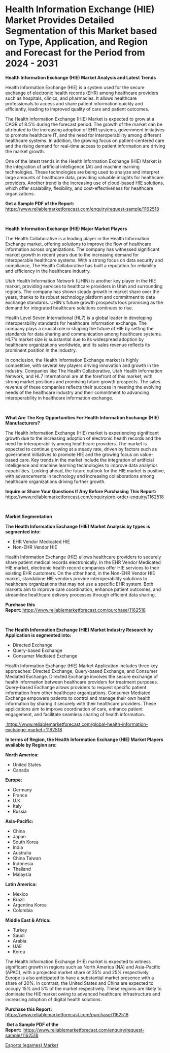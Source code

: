 <p><h1>Health Information Exchange (HIE) Market Provides Detailed Segmentation of this Market based on Type, Application, and Region and Forecast for the Period from 2024 - 2031</h1></p><p><strong>Health Information Exchange (HIE) Market Analysis and Latest Trends</strong></p>
<p><p>Health Information Exchange (HIE) is a system used for the secure exchange of electronic health records (EHR) among healthcare providers such as hospitals, clinics, and pharmacies. It allows healthcare professionals to access and share patient information quickly and efficiently, leading to improved quality of care and patient outcomes.</p><p>The Health Information Exchange (HIE) Market is expected to grow at a CAGR of 8.5% during the forecast period. The growth of the market can be attributed to the increasing adoption of EHR systems, government initiatives to promote healthcare IT, and the need for interoperability among different healthcare systems. In addition, the growing focus on patient-centered care and the rising demand for real-time access to patient information are driving the market growth.</p><p>One of the latest trends in the Health Information Exchange (HIE) Market is the integration of artificial intelligence (AI) and machine learning technologies. These technologies are being used to analyze and interpret large amounts of healthcare data, providing valuable insights for healthcare providers. Another trend is the increasing use of cloud-based HIE solutions, which offer scalability, flexibility, and cost-effectiveness for healthcare organizations.</p></p>
<p><strong>Get a Sample PDF of the Report:&nbsp;</strong> <a href="https://www.reliablemarketforecast.com/enquiry/request-sample/1162518">https://www.reliablemarketforecast.com/enquiry/request-sample/1162518</a></p>
<p>&nbsp;</p>
<p><strong>Health Information Exchange (HIE) Major Market Players</strong></p>
<p><p>The Health Collaborative is a leading player in the Health Information Exchange market, offering solutions to improve the flow of healthcare information across organizations. The company has witnessed significant market growth in recent years due to the increasing demand for interoperable healthcare systems. With a strong focus on data security and compliance, The Health Collaborative has built a reputation for reliability and efficiency in the healthcare industry.</p><p>Utah Health Information Network (UHIN) is another key player in the HIE market, providing services to healthcare providers in Utah and surrounding regions. The company has shown steady growth in market share over the years, thanks to its robust technology platform and commitment to data exchange standards. UHIN's future growth prospects look promising as the demand for integrated healthcare solutions continues to rise.</p><p>Health Level Seven International (HL7) is a global leader in developing interoperability standards for healthcare information exchange. The company plays a crucial role in shaping the future of HIE by setting the standards for data sharing and communication among healthcare systems. HL7's market size is substantial due to its widespread adoption by healthcare organizations worldwide, and its sales revenue reflects its prominent position in the industry.</p><p>In conclusion, the Health Information Exchange market is highly competitive, with several key players driving innovation and growth in the industry. Companies like The Health Collaborative, Utah Health Information Network, and HL7 International are at the forefront of this market, with strong market positions and promising future growth prospects. The sales revenue of these companies reflects their success in meeting the evolving needs of the healthcare industry and their commitment to advancing interoperability in healthcare information exchange.</p></p>
<p>&nbsp;</p>
<p><strong>What Are The Key Opportunities For Health Information Exchange (HIE) Manufacturers?</strong></p>
<p><p>The Health Information Exchange (HIE) market is experiencing significant growth due to the increasing adoption of electronic health records and the need for interoperability among healthcare providers. The market is expected to continue growing at a steady rate, driven by factors such as government initiatives to promote HIE and the growing focus on value-based care. Key trends in the market include the integration of artificial intelligence and machine learning technologies to improve data analytics capabilities. Looking ahead, the future outlook for the HIE market is positive, with advancements in technology and increasing collaborations among healthcare organizations driving further growth.</p></p>
<p><strong>Inquire or Share Your Questions If Any Before Purchasing This Report:</strong> <a href="https://www.reliablemarketforecast.com/enquiry/pre-order-enquiry/1162518">https://www.reliablemarketforecast.com/enquiry/pre-order-enquiry/1162518</a></p>
<p>&nbsp;</p>
<p><strong>Market Segmentation</strong></p>
<p><strong>The Health Information Exchange (HIE) Market Analysis by types is segmented into:</strong></p>
<p><ul><li>EHR Vendor Medicated HIE</li><li>Non-EHR Vendor HIE</li></ul></p>
<p><p>Health Information Exchange (HIE) allows healthcare providers to securely share patient medical records electronically. In the EHR Vendor Medicated HIE market, electronic health record companies offer HIE services to their existing EHR customers. On the other hand, in the Non-EHR Vendor HIE market, standalone HIE vendors provide interoperability solutions to healthcare organizations that may not use a specific EHR system. Both markets aim to improve care coordination, enhance patient outcomes, and streamline healthcare delivery processes through efficient data sharing.</p></p>
<p><strong>Purchase this Report:&nbsp;</strong><a href="https://www.reliablemarketforecast.com/purchase/1162518">https://www.reliablemarketforecast.com/purchase/1162518</a></p>
<p>&nbsp;</p>
<p><strong>The Health Information Exchange (HIE) Market Industry Research by Application is segmented into:</strong></p>
<p><ul><li>Directed Exchange</li><li>Query-based Exchange</li><li>Consumer Mediated Exchange</li></ul></p>
<p><p>Health Information Exchange (HIE) Market Application includes three key approaches: Directed Exchange, Query-based Exchange, and Consumer Mediated Exchange. Directed Exchange involves the secure exchange of health information between healthcare providers for treatment purposes. Query-based Exchange allows providers to request specific patient information from other healthcare organizations. Consumer Mediated Exchange empowers patients to control and manage their own health information by sharing it securely with their healthcare providers. These applications aim to improve coordination of care, enhance patient engagement, and facilitate seamless sharing of health information.</p></p>
<p><a href="https://www.reliablemarketforecast.com/global-health-information-exchange-market-r1162518">&nbsp;https://www.reliablemarketforecast.com/global-health-information-exchange-market-r1162518</a></p>
<p><strong>In terms of Region, the Health Information Exchange (HIE) Market Players available by Region are:</strong></p>
<p>
    <p> <strong> North America: </strong>
        <ul>
            <li>United States</li>
            <li>Canada</li>
        </ul>
        </p> 
    <p> <strong> Europe: </strong>
        <ul>
            <li>Germany</li>
            <li>France</li>
            <li>U.K.</li>
            <li>Italy</li>
            <li>Russia</li>
        </ul>
        </p> 
    <p> <strong> Asia-Pacific: </strong>
        <ul>
            <li>China</li>
            <li>Japan</li>
            <li>South Korea</li>
            <li>India</li>
            <li>Australia</li>
            <li>China Taiwan</li>
            <li>Indonesia</li>
            <li>Thailand</li>
            <li>Malaysia</li>
        </ul>
        </p> 
    <p> <strong> Latin America: </strong>
        <ul>
            <li>Mexico</li>
            <li>Brazil</li>
            <li>Argentina Korea</li>
            <li>Colombia</li>
        </ul>
        </p> 
    <p> <strong> Middle East & Africa: </strong>
        <ul>
            <li>Turkey</li>
            <li>Saudi</li>
            <li>Arabia</li>
            <li>UAE</li>
            <li>Korea</li>
        </ul>
    </p>
    </p>
<p><p>The Health Information Exchange (HIE) market is expected to witness significant growth in regions such as North America (NA) and Asia-Pacific (APAC), with a projected market share of 35% and 25% respectively. Europe is also anticipated to have a substantial market presence with a share of 20%. In contrast, the United States and China are expected to occupy 15% and 5% of the market respectively. These regions are likely to dominate the HIE market owing to advanced healthcare infrastructure and increasing adoption of digital health solutions.</p></p>
<p><strong>Purchase this Report: </strong><a href="https://www.reliablemarketforecast.com/purchase/1162518">https://www.reliablemarketforecast.com/purchase/1162518</a></p>
<p>&nbsp;<strong>Get a Sample PDF of the Report:&nbsp;&nbsp;</strong><a href="https://www.reliablemarketforecast.com/enquiry/request-sample/1162518">https://www.reliablemarketforecast.com/enquiry/request-sample/1162518</a></p>
<p><strong></strong></p>
<p><p><a href="https://github.com/kumertitash/Market-Research-Report-List-1/blob/main/esports-egames-market.md">Esports (egames) Market</a></p></p>